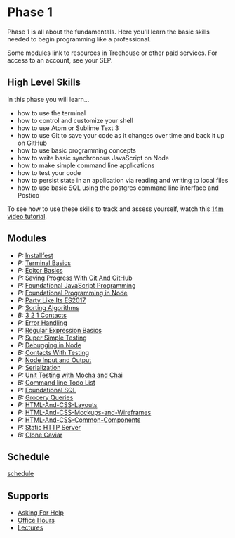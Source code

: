 # Phase 1

Phase 1 is all about the fundamentals. Here you'll learn the basic skills needed
to begin programming like a professional.

Some modules link to resources in Treehouse or other paid services. For access to an account, see your SEP.

## High Level Skills

In this phase you will learn…

- how to use the terminal
- how to control and customize your shell
- how to use Atom or Sublime Text 3
- how to use Git to save your code as it changes over time and back it up on GitHub
- how to use basic programming concepts
- how to write basic synchronous JavaScript on Node
- how to make simple command line applications
- how to test your code
- how to persist state in an application via reading and writing to local files
- how to use basic SQL using the postgres command line interface and Postico

To see how to use these skills to track and assess yourself, watch this [14m video tutorial](https://shereef.wistia.com/medias/t292vu1rk1).

## Modules

- _P:_ [Installfest](../../modules/Installfest)
- _P:_ [Terminal Basics](../../modules/Terminal-Basics)
- _P:_ [Editor Basics](../../modules/Editor-Basics)
- _P:_ [Saving Progress With Git And GitHub](../../modules/Saving-Progress-With-Git-And-GitHub)
- _P:_ [Foundational JavaScript Programming](../../modules/Foundational-JavaScript-Programming)
- _P:_ [Foundational Programming in Node](../../modules/Foundational-Programming-in-Node)
- _P:_ [Party Like Its ES2017](../../modules/Party-Like-Its-ES2017)
- _P:_ [Sorting Algorithms](../../modules/Sorting-Algorithms)
- _B:_ [3 2 1 Contacts](../../modules/3-2-1-Contacts)
- _P:_ [Error Handling](../../modules/Error-Handling)
- _P:_ [Regular Expression Basics](../../modules/Regular-Expression-Basics)
- _P:_ [Super Simple Testing](../../modules/Super-Simple-Testing)
- _P:_ [Debugging in Node](../../modules/Debugging-in-Node)
- _B:_ [Contacts With Testing](../../modules/Contacts-With-Testing)
- _P:_ [Node Input and Output](../../modules/Node-Input-and-Output)
- _P:_ [Serialization](../../modules/Serialization)
- _P:_ [Unit Testing with Mocha and Chai](../../modules/Unit-Testing-With-Mocha-And-Chai)
- _B:_ [Command line Todo List](../../modules/Command-Line-Todo-List)
- _P:_ [Foundational SQL](../../modules/Foundational-SQL)
- _B:_ [Grocery Queries](../../modules/Grocery-Queries)
- _P:_ [HTML-And-CSS-Layouts](../../modules/HTML-And-CSS-Layouts)
- _P:_ [HTML-And-CSS-Mockups-and-Wireframes](../../modules/HTML-And-CSS-Mockups-and-Wireframes)
- _P:_ [HTML-And-CSS-Common-Components](../../modules/HTML-And-CSS-Common-Components)
- _P:_ [Static HTTP Server](../../modules/Static-HTTP-Server)
- _B:_ [Clone Caviar](../../modules/Clone-Caviar)

## Schedule

[schedule](./schedule)

## Supports

- [Asking For Help](../../SUPPORT.md#asking-for-help)
- [Office Hours](../../SUPPORT.md#office-hours)
- [Lectures](../../SUPPORT.md#lectures)
